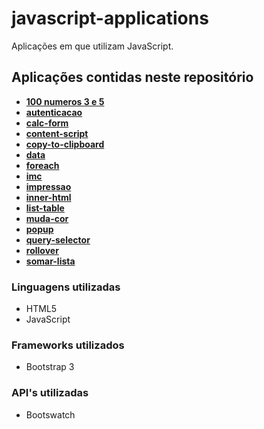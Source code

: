 # javascript-applications
 Aplicações em que utilizam JavaScript.
 
## Aplicações contidas neste repositório
- __[100 numeros 3 e 5](aplicacoes/100numeros3e5)__
- __[autenticacao](aplicacoes/autenticacao)__
- __[calc-form](aplicacoes/calc-form)__
- __[content-script](aplicacoes/content-script)__
- __[copy-to-clipboard](aplicacoes/copy-to-clipboard)__
- __[data](aplicacoes/data)__
- __[foreach](aplicacoes/foreach)__
- __[imc](aplicacoes/imc)__
- __[impressao](aplicacoes/impressao)__
- __[inner-html](aplicacoes/inner-html)__
- __[list-table](aplicacoes/list-table)__
- __[muda-cor](aplicacoes/muda-cor)__
- __[popup](aplicacoes/popup)__
- __[query-selector](aplicacoes/query-selector)__
- __[rollover](aplicacoes/rollover)__
- __[somar-lista](aplicacoes/somar-lista)__

### Linguagens utilizadas
* HTML5
* JavaScript

### Frameworks utilizados
* Bootstrap 3

### API's utilizadas
* Bootswatch